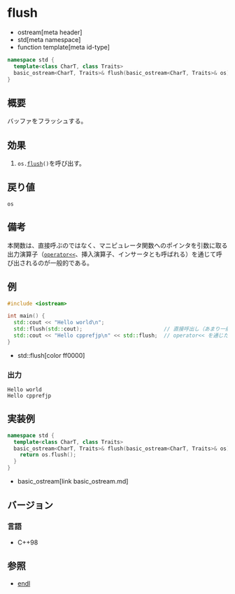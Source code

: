 # flush
* ostream[meta header]
* std[meta namespace]
* function template[meta id-type]

```cpp
namespace std {
  template<class CharT, class Traits>
  basic_ostream<CharT, Traits>& flush(basic_ostream<CharT, Traits>& os);
}
```

## 概要
バッファをフラッシュする。

## 効果
1. `os.`[`flush`](basic_ostream/flush.md)`()`を呼び出す。

## 戻り値
`os`

## 備考
本関数は、直接呼ぶのではなく、マニピュレータ関数へのポインタを引数に取る出力演算子（[`operator<<`](basic_ostream/op_ostream.md)、挿入演算子、インサータとも呼ばれる）を通じて呼び出されるのが一般的である。

## 例
```cpp example
#include <iostream>

int main() {
  std::cout << "Hello world\n";
  std::flush(std::cout);                          // 直接呼出し（あまり一般的では無い）
  std::cout << "Hello cpprefjp\n" << std::flush;  // operator<< を通じた間接的な呼び出し（より一般的）
}
```
* std::flush[color ff0000]

### 出力
```
Hello world
Hello cpprefjp
```

## 実装例
```cpp
namespace std {
  template<class CharT, class Traits>
  basic_ostream<CharT, Traits>& flush(basic_ostream<CharT, Traits>& os) {
    return os.flush();
  }
}
```
* basic_ostream[link basic_ostream.md]

## バージョン
### 言語
- C++98

## 参照
- [endl](endl.md)

